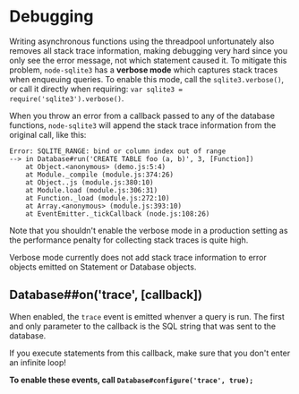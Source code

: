 # Debugging

Writing asynchronous functions using the threadpool unfortunately also removes all stack trace information, making debugging very hard since you only see the error message, not which statement caused it. To mitigate this problem, `node-sqlite3` has a **verbose mode** which captures stack traces when enqueuing queries. To enable this mode, call the `sqlite3.verbose()`, or call it directly when requiring: `var sqlite3 = require('sqlite3').verbose()`.

When you throw an error from a callback passed to any of the database functions, `node-sqlite3` will append the stack trace information from the original call, like this:

    Error: SQLITE_RANGE: bind or column index out of range
    --> in Database#run('CREATE TABLE foo (a, b)', 3, [Function])
        at Object.<anonymous> (demo.js:5:4)
        at Module._compile (module.js:374:26)
        at Object..js (module.js:380:10)
        at Module.load (module.js:306:31)
        at Function._load (module.js:272:10)
        at Array.<anonymous> (module.js:393:10)
        at EventEmitter._tickCallback (node.js:108:26)

Note that you shouldn't enable the verbose mode in a production setting as the performance penalty for collecting stack traces is quite high.

Verbose mode currently does not add stack trace information to error objects emitted on Statement or Database objects.

## Database##on('trace', [callback])

When enabled, the `trace` event is emitted whenver a query is run. The first and only parameter to the callback is the SQL string that was sent to the database.

If you execute statements from this callback, make sure that you don't enter an infinite loop!

**To enable these events, call `Database#configure('trace', true);`**
